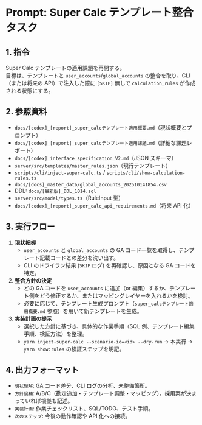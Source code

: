 # Prompt: Super Calc テンプレート整合タスク

## 1. 指令

Super Calc テンプレートの適用課題を再開する。  
目標は、テンプレートと `user_accounts`/`global_accounts` の整合を取り、CLI（または将来の API）で注入した際に `[SKIP]` 無しで `calculation_rules` が作成される状態にする。

## 2. 参照資料

- `docs/[codex]_[report]_super_calcテンプレート適用概要.md`（現状概要とプロンプト）
- `docs/[codex]_[report]_super_calcテンプレート適用課題.md`（詳細な課題レポート）
- `docs/[codex]_interface_specification_V2.md`（JSON スキーマ）
- `server/src/templates/master_rules.json`（現行テンプレート）
- `scripts/cli/inject-super-calc.ts` / `scripts/cli/show-calculation-rules.ts`
- `docs/[docs]_master_data/global_accounts_202510141854.csv`
- DDL: `docs/[最新版]_DDL_1014.sql`
- `server/src/model/types.ts`（RuleInput 型）
- `docs/[codex]_[report]_super_calc_api_requirements.md`（将来 API 化）

## 3. 実行フロー

1. **現状把握**
   - `user_accounts` と `global_accounts` の GA コード一覧を取得し、テンプレート記載コードとの差分を洗い出す。
   - CLI のドライラン結果 (`SKIP` ログ) を再確認し、原因となる GA コードを特定。
2. **整合方針の決定**
   - どの GA コードを `user_accounts` に追加（or 編集）するか、テンプレート側をどう修正するか、またはマッピングレイヤーを入れるかを検討。
   - 必要に応じて、テンプレート生成プロンプト（`super_calcテンプレート適用概要.md` 参照）を用いて新テンプレートを生成。
3. **実装計画の提示**
   - 選択した方針に基づき、具体的な作業手順（SQL 例、テンプレート編集手順、検証方法）を整理。
   - `yarn inject-super-calc --scenario-id=<id> --dry-run` → 本実行 → `yarn show:rules` の検証ステップを明記。

## 4. 出力フォーマット

- `現状理解`: GA コード差分、CLI ログの分析、未整備箇所。
- `方針候補`: A/B/C（勘定追加・テンプレート調整・マッピング）。採用案が決まっていれば根拠も記述。
- `実装計画`: 作業チェックリスト、SQL/TODO、テスト手順。
- `次のステップ`: 今後の動作確認や API 化への接続。

